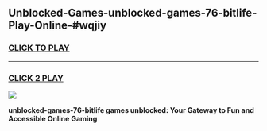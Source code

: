 
## Unblocked-Games-unblocked-games-76-bitlife-Play-Online-#wqjiy
<h3>
<a href="https://premium.freeplayer.one?title=unblocked-games-76-bitlife&ref=27F">CLICK TO PLAY</a></h3>
<hr>

<h3>
<a href="https://premium.freeplayer.one?title=unblocked-games-76-bitlife&ref=27F">CLICK 2 PLAY</a>
  
</h3>

<a href="https://premium.freeplayer.one?title=unblocked-games-76-bitlife&ref=27F"><img src="https://clearcache.store/games.png"></a>


**unblocked-games-76-bitlife games unblocked: Your Gateway to Fun and Accessible Online Gaming**
